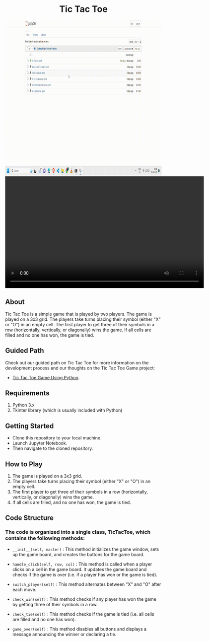 <h1 align="center">Tic Tac Toe</h1>

<div align="center">
<img src="https://github.com/CodeStudio-Content/Python-Project-Video/blob/main/tic%20tack%20toe.gif"  width="800" height="500">
   
  <video controls width="640" height="360">
    <source src="https://drive.google.com/file/d/18rhbmORRyCR6gGFpnWh9A_usIGzYVYK4/view?usp=sharing" type="video/mp4">
   </video>

   
  </video>
  
  </div>

## About

Tic Tac Toe is a simple game that is played by two players. The game is played on a 3x3 grid. The players take turns placing their symbol (either "X" or "O") in an empty cell. The first player to get three of their symbols in a row (horizontally, vertically, or diagonally) wins the game. If all cells are filled and no one has won, the game is tied.

## Guided Path

Check out our guided path on Tic Tac Toe for more information on the development process and our thoughts on the Tic Tac Toe Game project:

* [Tic Tac Toe Game Using Python](https://www.codingninjas.com/studio/guided-paths/python-projects/content/576809/offering/8919540).

## Requirements

1. Python 3.x
2. Tkinter library (which is usually included with Python)

## Getting Started

* Clone this repository to your local machine.
* Launch Jupyter Notebook.
* Then navigate to the cloned repository.

## How to Play

1. The game is played on a 3x3 grid.
2. The players take turns placing their symbol (either "X" or "O") in an empty cell.
3. The first player to get three of their symbols in a row (horizontally, vertically, or diagonally) wins the game.
4. If all cells are filled, and no one has won, the game is tied.

## Code Structure

###  The code is organized into a single class, TicTacToe, which contains the following methods:

* `__init__(self, master)` : This method initializes the game window, sets up the game board, and creates the buttons for the game board.

* `handle_click(self, row, col)` : This method is called when a player clicks on a cell in the game board. It updates the game board and checks if the game is over (i.e. if a player has won or the game is tied).

* `switch_player(self)` : This method alternates between "X" and "O" after each move.

* `check_win(self)` : This method checks if any player has won the game by getting three of their symbols in a row.

* `check_tie(self)` : This method checks if the game is tied (i.e. all cells are filled and no one has won).

* `game_over(self)` : This method disables all buttons and displays a message announcing the winner or declaring a tie.


